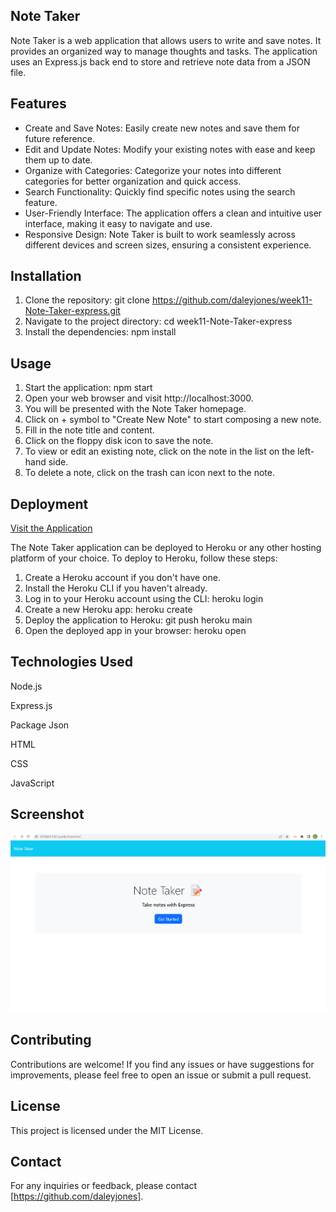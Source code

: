
## Note Taker
Note Taker is a web application that allows users to write and save notes. It provides an organized way to manage thoughts and tasks. The application uses an Express.js back end to store and retrieve note data from a JSON file.

## Features
*  Create and Save Notes: Easily create new notes and save them for future reference.
* Edit and Update Notes: Modify your existing notes with ease and keep them up to date.
* Organize with Categories: Categorize your notes into different categories for better organization and quick access.
* Search Functionality: Quickly find specific notes using the search feature.
* User-Friendly Interface: The application offers a clean and intuitive user interface, making it easy to navigate and use.
* Responsive Design: Note Taker is built to work seamlessly across different devices and screen sizes, ensuring a consistent experience.
## Installation
1. Clone the repository: git clone https://github.com/daleyjones/week11-Note-Taker-express.git
2. Navigate to the project directory: cd week11-Note-Taker-express
3. Install the dependencies: npm install


## Usage
1. Start the application: npm start
2. Open your web browser and visit http://localhost:3000.
3. You will be presented with the Note Taker homepage.
4. Click on + symbol to "Create New Note" to start composing a new note.
5. Fill in the note title and content.
6. Click on the floppy disk icon to save the note.
7. To view or edit an existing note, click on the note in the list on the left-hand side.
8. To delete a note, click on the trash can icon next to the note.



## Deployment

[Visit the Application](http://127.0.0.1:5501/public/index.html)


The Note Taker application can be deployed to Heroku or any other hosting platform of your choice. To deploy to Heroku, follow these steps:

1. Create a Heroku account if you don't have one.
2. Install the Heroku CLI if you haven't already.
3. Log in to your Heroku account using the CLI: heroku login
4. Create a new Heroku app: heroku create
5. Deploy the application to Heroku: git push heroku main
6. Open the deployed app in your browser: heroku open
## Technologies Used
Node.js

Express.js

Package Json

HTML

CSS

JavaScript

## Screenshot
![screenshot](image/Screenshot%20(23).png)

## Contributing
Contributions are welcome! If you find any issues or have suggestions for improvements, please feel free to open an issue or submit a pull request.

## License
This project is licensed under the MIT License.

## Contact
For any inquiries or feedback, please contact [https://github.com/daleyjones].